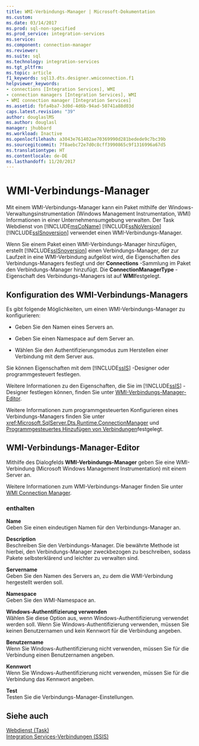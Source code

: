 ```yaml
---
title: WMI-Verbindungs-Manager | Microsoft-Dokumentation
ms.custom: 
ms.date: 03/14/2017
ms.prod: sql-non-specified
ms.prod_service: integration-services
ms.service: 
ms.component: connection-manager
ms.reviewer: 
ms.suite: sql
ms.technology: integration-services
ms.tgt_pltfrm: 
ms.topic: article
f1_keywords: sql13.dts.designer.wmiconnection.f1
helpviewer_keywords:
- connections [Integration Services], WMI
- connection managers [Integration Services], WMI
- WMI connection manager [Integration Services]
ms.assetid: fbfa4ba7-3d0d-4d6b-94ad-50741a88d03d
caps.latest.revision: "39"
author: douglaslMS
ms.author: douglasl
manager: jhubbard
ms.workload: Inactive
ms.openlocfilehash: a3043e761402ae70369990d281bedede9c7bc39b
ms.sourcegitcommit: 7f8aebc72e7d0c8cff3990865c9f1316996a67d5
ms.translationtype: HT
ms.contentlocale: de-DE
ms.lasthandoff: 11/20/2017
---
```

# <a name="wmi-connection-manager"></a>WMI-Verbindungs-Manager
  Mit einem WMI-Verbindungs-Manager kann ein Paket mithilfe der Windows-Verwaltungsinstrumentation (Windows Management Instrumentation, WMI) Informationen in einer Unternehmensumgebung verwalten. Der Task Webdienst von [!INCLUDE[msCoName](../../includes/msconame-md.md)] [!INCLUDE[ssNoVersion](../../includes/ssnoversion-md.md)] [!INCLUDE[ssISnoversion](../../includes/ssisnoversion-md.md)] verwendet einen WMI-Verbindungs-Manager.  
  
 Wenn Sie einem Paket einen WMI-Verbindungs-Manager hinzufügen, erstellt [!INCLUDE[ssISnoversion](../../includes/ssisnoversion-md.md)] einen Verbindungs-Manager, der zur Laufzeit in eine WMI-Verbindung aufgelöst wird, die Eigenschaften des Verbindungs-Managers festlegt und der **Connections** -Sammlung im Paket den Verbindungs-Manager hinzufügt. Die **ConnectionManagerType** -Eigenschaft des Verbindungs-Managers ist auf **WMI**festgelegt.  
  
## <a name="configuration-of-the-wmi-connection-manager"></a>Konfiguration des WMI-Verbindungs-Managers  
 Es gibt folgende Möglichkeiten, um einen WMI-Verbindungs-Manager zu konfigurieren:  
  
-   Geben Sie den Namen eines Servers an.  
  
-   Geben Sie einen Namespace auf dem Server an.  
  
-   Wählen Sie den Authentifizierungsmodus zum Herstellen einer Verbindung mit dem Server aus.  
  
 Sie können Eigenschaften mit dem [!INCLUDE[ssIS](../../includes/ssis-md.md)] -Designer oder programmgesteuert festlegen.  
  
 Weitere Informationen zu den Eigenschaften, die Sie im [!INCLUDE[ssIS](../../includes/ssis-md.md)] -Designer festlegen können, finden Sie unter [WMI-Verbindungs-Manager-Editor](../../integration-services/connection-manager/wmi-connection-manager-editor.md).  
  
 Weitere Informationen zum programmgesteuerten Konfigurieren eines Verbindungs-Managers finden Sie unter <xref:Microsoft.SqlServer.Dts.Runtime.ConnectionManager> und [Programmgesteuertes Hinzufügen von Verbindungen](../../integration-services/building-packages-programmatically/adding-connections-programmatically.md)festgelegt.  
  
## <a name="wmi-connection-manager-editor"></a>WMI-Verbindungs-Manager-Editor
  Mithilfe des Dialogfelds **WMI-Verbindungs-Manager** geben Sie eine WMI-Verbindung (Microsoft Windows Management Instrumentation) mit einem Server an.  
  
 Weitere Informationen zum WMI-Verbindungs-Manager finden Sie unter [WMI Connection Manager](../../integration-services/connection-manager/wmi-connection-manager.md).  
  
### <a name="options"></a>enthalten  
 **Name**  
 Geben Sie einen eindeutigen Namen für den Verbindungs-Manager an.  
  
 **Description**  
 Beschreiben Sie den Verbindungs-Manager. Die bewährte Methode ist hierbei, den Verbindungs-Manager zweckbezogen zu beschreiben, sodass Pakete selbsterklärend und leichter zu verwalten sind.  
  
 **Servername**  
 Geben Sie den Namen des Servers an, zu dem die WMI-Verbindung hergestellt werden soll.  
  
 **Namespace**  
 Geben Sie den WMI-Namespace an.  
  
 **Windows-Authentifizierung verwenden**  
 Wählen Sie diese Option aus, wenn Windows-Authentifizierung verwendet werden soll. Wenn Sie Windows-Authentifizierung verwenden, müssen Sie keinen Benutzernamen und kein Kennwort für die Verbindung angeben.  
  
 **Benutzername**  
 Wenn Sie Windows-Authentifizierung nicht verwenden, müssen Sie für die Verbindung einen Benutzernamen angeben.  
  
 **Kennwort**  
 Wenn Sie Windows-Authentifizierung nicht verwenden, müssen Sie für die Verbindung das Kennwort angeben.  
  
 **Test**  
 Testen Sie die Verbindungs-Manager-Einstellungen.  
  
## <a name="see-also"></a>Siehe auch  
 [Webdienst (Task)](../../integration-services/control-flow/web-service-task.md)   
 [Integration Services-Verbindungen &#40;SSIS&#41;](../../integration-services/connection-manager/integration-services-ssis-connections.md)  
